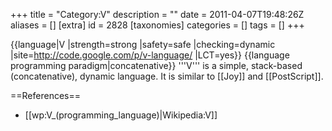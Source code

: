 +++
title = "Category:V"
description = ""
date = 2011-04-07T19:48:26Z
aliases = []
[extra]
id = 2828
[taxonomies]
categories = []
tags = []
+++

{{language|V
|strength=strong
|safety=safe
|checking=dynamic
|site=http://code.google.com/p/v-language/
|LCT=yes}}
{{language programming paradigm|concatenative}}
'''V''' is a simple, stack-based (concatenative), dynamic language. It is similar to [[Joy]] and [[PostScript]].

==References==
* [[wp:V_(programming_language)|Wikipedia:V]]
